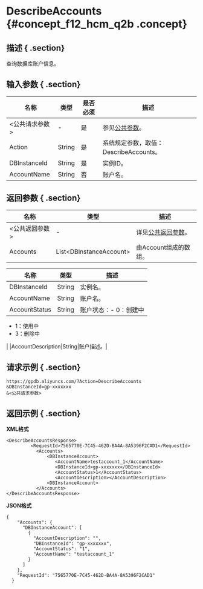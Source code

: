 # DescribeAccounts {#concept_f12_hcm_q2b .concept}

## 描述 { .section}

查询数据库账户信息。

## 输入参数 { .section}

|名称|类型|是否必须|描述|
|--|--|----|--|
|<公共请求参数\>|-|是|参见[公共参数](intl.zh-CN/API参考/公共参数.md#)。|
|Action|String|是|系统规定参数，取值：DescribeAccounts。|
|DBInstanceId|String|是|实例ID。|
|AccountName|String|否|账户名。|

## 返回参数 { .section}

|名称|类型|描述|
|--|--|--|
|<公共返回参数\>|-|详见[公共返回参数](intl.zh-CN/API参考/公共参数.md#section_apd_1rv_3bb)。|
|Accounts|List<DBInstanceAccount\>|由Account组成的数组。|

|名称|类型|描述|
|--|--|--|
|DBInstanceId|String|实例名。|
|AccountName|String|账户名。|
|AccountStatus|String|账户状态：-   0：创建中
-   1：使用中
-   3：删除中

|
|AccountDescription|String|账户描述。|

## 请求示例 { .section}

```
https://gpdb.aliyuncs.com/?Action=DescribeAccounts
&DBInstanceId=gp-xxxxxxx
&<公共请求参数>
```

## 返回示例 { .section}

**XML格式**

```
<DescribeAccountsResponse>
         <RequestId>7565770E-7C45-462D-BA4A-8A5396F2CAD1</RequestId>
           <Accounts>
               <DBInstanceAccount>
                  <AccountName>testaccount_1</AccountName>
                  <DBInstanceId>gp-xxxxxxx</DBInstanceId>
                  <AccountStatus>1</AccountStatus>
                  <AccountDescription></AccountDescription>
               <DBInstanceAccount>
           </Accounts>
</DescribeAccountsResponse>
```

**JSON格式**

```
{
    "Accounts": {
      "DBInstanceAccount": [
        {
          "AccountDescription": "", 
          "DBInstanceId": "gp-xxxxxxx", 
          "AccountStatus": "1", 
          "AccountName": "testaccount_1"
        }
      ]
    }, 
    "RequestId": "7565770E-7C45-462D-BA4A-8A5396F2CAD1"
  }
```

